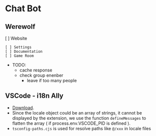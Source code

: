 # Chat Bot

## Werewolf

[ ] Website

    [ ] Settings
    [ ] Documentation
    [ ] Game Room

- TODO:
  - cache response
  - check group enenber
    - leave if too many people

## VSCode - i18n Ally

- [Download](https://marketplace.visualstudio.com/items?itemName=lokalise.i18n-ally).
- Since the locale object could be an array of strings, it cannot be displayed by the extension, we use the function `defineMessages` to flatten the array ( if process.env.VSCODE_PID is defined ).
- `tsconfig-paths.cjs` is used for resolve paths like `@/xxx` in locale files

